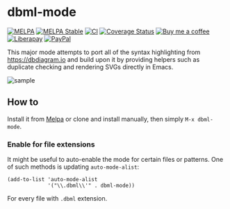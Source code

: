 # dbml-mode
[![MELPA][melpa-badge]][melpa-package]
[![MELPA Stable][melpa-stable-badge]][melpa-stable-package]
[![CI][ci-badge]][ci-workflow]
[![Coverage Status][cover-badge]][cover-link]
[![Buy me a coffee][bmc-badge]][bmc-link]
[![Liberapay][lp-badge]][lp-link]
[![PayPal][ppl-badge]][ppl-link]

This major mode attempts to port all of the syntax highlighting from
https://dbdiagram.io and build upon it by providing helpers such as duplicate
checking and rendering SVGs directly in Emacs.

![sample][gif]

## How to

Install it from [Melpa](https://melpa.org/#/getting-started) or clone and
install manually, then simply `M-x dbml-mode`.

### Enable for file extensions

It might be useful to auto-enable the mode for certain files or patterns. One
of such methods is updating `auto-mode-alist`:

```emacs-lisp
(add-to-list 'auto-mode-alist
             '("\\.dbml\\'" . dbml-mode))
```

For every file with `.dbml` extension.

[melpa-badge]: http://melpa.org/packages/dbml-mode-badge.svg
[melpa-package]: http://melpa.org/#/dbml-mode
[melpa-stable-badge]: http://stable.melpa.org/packages/dbml-mode-badge.svg
[melpa-stable-package]: http://stable.melpa.org/#/dbml-mode
[bmc-badge]: https://img.shields.io/badge/-buy_me_a%C2%A0coffee-gray?logo=buy-me-a-coffee
[bmc-link]: https://www.buymeacoffee.com/peterbadida
[ppl-badge]: https://img.shields.io/badge/-paypal-grey?logo=paypal
[ppl-link]: https://paypal.me/peterbadida
[lp-badge]: https://img.shields.io/badge/-liberapay-grey?logo=liberapay
[lp-link]: https://liberapay.com/keyweeusr
[gif]: https://i.imgur.com/OpXUUVk.gif
[ci-badge]: https://github.com/KeyWeeUsr/dbml-mode/actions/workflows/test.yml/badge.svg
[ci-workflow]: https://github.com/KeyWeeUsr/dbml-mode/actions/workflows/test.yml
[cover-badge]: https://coveralls.io/repos/github/KeyWeeUsr/dbml-mode/badge.svg?branch=master
[cover-link]: https://coveralls.io/github/KeyWeeUsr/dbml-mode?branch=master
